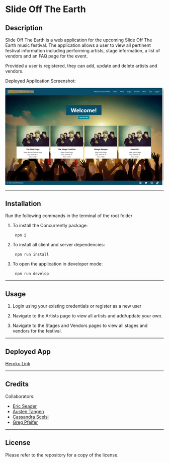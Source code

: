 # Slide Off The Earth

## Description

Slide Off The Earth is a web application for the upcoming Slide Off The Earth music festival. The application allows a user to view all pertinent festival information including performing artists, stage information, a list of vendors and an FAQ page for the event.

Provided a user is registered, they can add, update and delete artists and vendors.

Deployed Application Screenshot:

![Deployed Application Screenshot](client/src/assets/SCREENSHOT.png)

---

## Installation

Run the following commands in the terminal of the root folder

1) To install the Concurrently package:

        npm i

2) To install all client and server dependencies:

        npm run install

3) To open the application in developer mode:

        npm run develop

---

## Usage

1) Login using your existing credentials or register as a new user

2) Navigate to the Artists page to view all artists and add/update your own.

3) Navigate to the Stages and Vendors pages to view all stages and vendors for the festival.

---  

## Deployed App 

[Heroku Link](https://warm-inlet-30953.herokuapp.com/)

---

## Credits

Collaborators:

- [Eric Seader](https://github.com/ejseader)
- [Austen Tangen ](https://github.com/AuTangen)
- [Cassandra Scelsi ](https://github.com/scelsic2)
- [Greg Pfeifer ](https://github.com/greg-pfeifer)

---

## License

Please refer to the repository for a copy of the license. 
